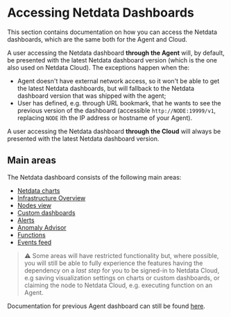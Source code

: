 # Accessing Netdata Dashboards

This section contains documentation on how you can access the Netdata dashboards, which are the same both for the Agent and Cloud.

A user accessing the Netdata dashboard **through the Agent** will, by default, be presented with the latest Netdata dashboard version (which is the one also used on Netdata Cloud).
The exceptions happen when the:
* Agent doesn't have external network access, so it won't be able to get the latest Netdata dashboards, but will fallback to the Netdata dashboard version that 
was shipped with the agent;
* User has defined, e.g. through URL bookmark, that he wants to see the previous version of the dashboard (accessible `http://NODE:19999/v1`, replacing `NODE` ith the IP address or hostname of your Agent). 

A user accessing the Netdata dashboard **through the Cloud** will always be presented with the latest Netdata dashboard version.

## Main areas

The Netdata dashboard consists of the following main areas:
* [Netdata charts](https://github.com/netdata/netdata/blob/master/docs/cloud/visualize/interact-new-charts.md)
* [Infrastructure Overview](https://github.com/netdata/netdata/blob/master/docs/visualize/overview-infrastructure.md)
* [Nodes view](https://github.com/netdata/netdata/blob/master/docs/cloud/visualize/nodes.md)
* [Custom dashboards](https://learn.netdata.cloud/docs/visualizations/custom-dashboards)
* [Alerts](https://github.com/netdata/netdata/blob/master/docs/monitor/view-active-alarms.md)
* [Anomaly Advisor](https://github.com/netdata/netdata/blob/master/docs/cloud/insights/anomaly-advisor.md)
* [Functions](https://github.com/netdata/netdata/blob/master/docs/cloud/netdata-functions.md)
* [Events feed](https://github.com/netdata/netdata/blob/master/docs/cloud/insights/events-feed.md)

> ⚠️ Some areas will have restricted functionality but, where possible, you will still be able to fully experience the features having the dependency on a _last step_ for you to be signed-in to Netdata Cloud, e.g saving visualization settings on charts or custom dashboards, or claiming the node to Netdata Cloud, e.g. executing function on an Agent.


Documentation for previous Agent dashboard can still be found [here](https://github.com/netdata/netdata/blob/master/web/gui/README.md).